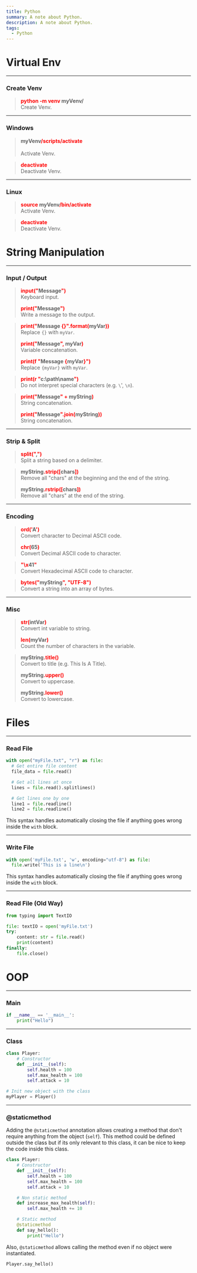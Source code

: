 ```yaml
---
title: Python
summary: A note about Python.
description: A note about Python.
tags:
  - Python
---
```


# Virtual Env

---

### Create Venv


 > 
 > **<font color=red>python -m venv</font> myVenv/**</br>
 > Create Venv.

---

### Windows


 > 
 > **myVenv<font color=red>/scripts/activate</font>**</br>	
 > Activate Venv.

 > 
 > **<font color=red>deactivate</font>**</br>
 > Deactivate Venv.

---

### Linux


 > 
 > **<font color=red>source</font> myVenv<font color=red>/bin/activate</font>**</br>
 > Activate Venv.

 > 
 > **<font color=red>deactivate</font>**</br>
 > Deactivate Venv.

# String Manipulation

---

### Input / Output


 > 
 > **<font color=red>input("</font>Message<font color=red>")</font>**</br>
 > Keyboard input.
 > 
 > **<font color=red>print("</font>Message<font color=red>")</font>**</br>
 > Write a message to the output.

 > 
 > **<font color=red>print("</font>Message <font color=red>{}".format(</font>myVar<font color=red>))</font>**</br>
 > Replace `{}` with `myVar`.
 > 
 > **<font color=red>print("</font>Message<font color=red>",</font> myVar<font color=red>)</font>**</br>
 > Variable concatenation.
 > 
 > **<font color=red>print(f "</font>Message <font color=red>{</font>myVar<font color=red>}")</font>**</br>
 > Replace `{myVar}` with `myVar`.

 > 
 > **<font color=red>print(r "</font>c:\path\name<font color=red>")</font>**</br>
 > Do not interpret special characters (e.g. `\`', `\n`).

 > 
 > **<font color=red>print("</font>Message<font color=red>" +</font> myString<font color=red>)</font>**</br>
 > String concatenation.
 > 
 > **<font color=red>print("</font>Message<font color=red>".join(</font>myString<font color=red>))</font>**</br>
 > String concatenation.

---

### Strip & Split


 > 
 > **<font color=red>split("</font>,<font color=red>")</font>**</br>
 > Split a string based on a delimiter.

 > 
 > **myString<font color=red>.strip(\[</font>chars<font color=red>\])</font>**</br>
 > Remove all "chars" at the beginning and the end of the string.
 > 
 > **myString<font color=red>.rstrip(\[</font>chars<font color=red>\])</font>**</br>
 > Remove all "chars" at the end of the string.

---

### Encoding


 > 
 > **<font color=red>ord('</font>A<font color=red>')</font>**</br>
 > Convert character to Decimal ASCII code.
 > 
 > **<font color=red>chr(</font>65<font color=red>)</font>**</br>
 > Convert Decimal ASCII code to character.

 > 
 > **<font color=red>"\x</font>41<font color=red>"</font>**</br>
 > Convert Hexadecimal ASCII code to character.

 > 
 > **<font color=red>bytes("</font>myString<font color=red>", "UTF-8")</font>**</br>
 > Convert a string into an array of bytes.

---

### Misc


 > 
 > **<font color=red>str(</font>intVar<font color=red>)</font>**</br>
 > Convert int variable to string.
 > 
 > **<font color=red>len(</font>myVar<font color=red>)</font>**</br>
 > Count the number of characters in the variable.

 > 
 > **myString<font color=red>.title()</font>**</br>
 > Convert to title (e.g. This Is A Title).
 > 
 > **myString<font color=red>.upper()</font>**</br>
 > Convert to uppercase.
 > 
 > **myString<font color=red>.lower()</font>**</br>
 > Convert to lowercase.

# Files

---

### Read File


````py
with open("myFile.txt", "r") as file:
  # Get entire file content
  file_data = file.read()

  # Get all lines at once
  lines = file.read().splitlines()

  # Get lines one by one
  line1 = file.readline()
  line2 = file.readline()
````

This syntax handles automatically closing the file if anything goes wrong inside the `with` block.

---

### Write File


````py
with open('myFile.txt', 'w', encoding="utf-8") as file:
  file.write('This is a line\n')
````

This syntax handles automatically closing the file if anything goes wrong inside the `with` block.

---

### Read File (Old Way)


````py
from typing import TextIO

file: textIO = open('myFile.txt')
try:
	content: str = file.read()
	print(content)
finally:
	file.close()
````

# OOP

---

### Main


````py
if __name__ == '__main__':
	print("Hello")
````

---

### Class


````py
class Player:
    # Constructor
    def __init__(self):
        self.health = 100
        self.max_health = 100
        self.attack = 10
````

````py
# Init new object with the class
myPlayer = Player()
````

---

### @staticmethod

Adding the `@staticmethod` annotation allows creating a method that don't require anything from the object (`self`). This method could be defined outside the class but if its only relevant to this class, it can be nice to keep the code inside this class.

````py
class Player:
    # Constructor
    def __init__(self):
        self.health = 100
        self.max_health = 100
        self.attack = 10

	# Non static method
	def increase_max_health(self):
		self.max_health += 10

	# Static method
	@staticmethod
	def say_hello():
		print("Hello")
````

Also, `@staticmethod` allows calling the method even if no object were instantiated.

````py
Player.say_hello()
````
